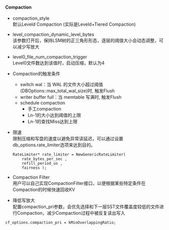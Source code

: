 #### Compaction  
- compaction_style  
默认Leveld Compaction (实际是Leveld+Tiered Compaction)

- level_compaction_dynamic_level_bytes  
该参数打开后，保持LSM树的正三角形形态，逐层的阈值大小会动态调整，可以减少写放大

- level0_file_num_compaction_trigger  
Level0文件数达到该值时，启动压缩，默认为4

- Compaction的触发条件  
  - switch wal：当 WAL 的文件大小超过阈值(DBOptions::max_total_wal_size)时, 触发Flush  
  - writer buffer full：当 memtable 写满时, 触发Flush  
  - schedule compaction  
    - 手工compaction  
    - Ln-1的大小达到阈值的上限  
    - Ln-1的查找Miss达到上限  

- 限速  
限制压缩和写盘的速度以避免异常读延迟，可以通过设置db_options.rate_limiter选项来达到目的。  
  ```
  RateLimiter* rate_limiter = NewGenericRateLimiter(
      rate_bytes_per_sec , 
      refill_period_us ,
      fairness );
  ```
- Compaction Filter  
用户可以自己实现CompactionFilter接口，以便根据某些特定条件在Compaction的时候快速回收KV

- 降低写放大  
配置compaction_pri参数，会优先选择和下一层SST文件覆盖度较低的文件进行Compaction，减少Compaction过程中被反复读出写入
```
cf_options.compaction_pri = kMinOverlappingRatio;
```
